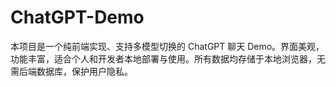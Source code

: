 # ChatGPT-Demo
本项目是一个纯前端实现、支持多模型切换的 ChatGPT 聊天 Demo。界面美观，功能丰富，适合个人和开发者本地部署与使用。所有数据均存储于本地浏览器，无需后端数据库，保护用户隐私。
